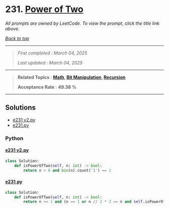 # 231. [Power of Two](<https://leetcode.com/problems/power-of-two>)

*All prompts are owned by LeetCode. To view the prompt, click the title link above.*

*[Back to top](<../README.md>)*

------

> *First completed : March 04, 2025*
>
> *Last updated : March 04, 2025*

------

> **Related Topics** : **[Math](<by_topic/Math.md>), [Bit Manipulation](<by_topic/Bit Manipulation.md>), [Recursion](<by_topic/Recursion.md>)**
>
> **Acceptance Rate** : **49.38 %**

------

## Solutions

- [e231 v2.py](<../my-submissions/e231 v2.py>)
- [e231.py](<../my-submissions/e231.py>)
### Python
#### [e231 v2.py](<../my-submissions/e231 v2.py>)
```Python
class Solution:
    def isPowerOfTwo(self, n: int) -> bool:
        return n > 0 and bin(n).count('1') == 1
```

#### [e231.py](<../my-submissions/e231.py>)
```Python
class Solution:
    def isPowerOfTwo(self, n: int) -> bool:
        return n >= 1 and (n == 1 or n // 2 * 2 == n and self.isPowerOfTwo(n // 2))
```

